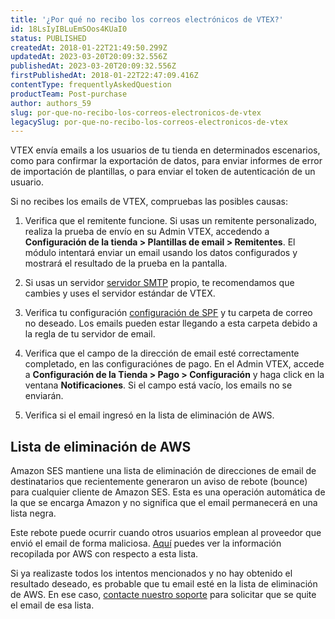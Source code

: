 ```yaml
---
title: '¿Por qué no recibo los correos electrónicos de VTEX?'
id: 18LsIyIBLuEmSOos4KUaI0
status: PUBLISHED
createdAt: 2018-01-22T21:49:50.299Z
updatedAt: 2023-03-20T20:09:32.556Z
publishedAt: 2023-03-20T20:09:32.556Z
firstPublishedAt: 2018-01-22T22:47:09.416Z
contentType: frequentlyAskedQuestion
productTeam: Post-purchase
author: authors_59
slug: por-que-no-recibo-los-correos-electronicos-de-vtex
legacySlug: por-que-no-recibo-los-correos-electronicos-de-vtex
---
```


VTEX envía emails a los usuarios de tu tienda en determinados escenarios, como para confirmar la exportación de datos, para enviar informes de error de importación de plantillas, o para enviar el token de autenticación de un usuario.

Si no recibes los emails de VTEX, compruebas las posibles causas:

1. Verifica que el remitente funcione. Si usas un remitente personalizado, realiza la prueba de envío en su Admin VTEX, accedendo a **Configuración de la tienda > Plantillas de email > Remitentes**. El módulo intentará enviar un email usando los datos configurados y mostrará el resultado de la prueba en la pantalla.

2. Si usas un servidor [servidor SMTP](https://help.vtex.com/es/tutorial/customizing-the-vtex-smtp--tutorials_2733) propio, te recomendamos que cambies y uses el servidor estándar de VTEX.

3. Verifica tu configuración [configuración de SPF](https://help.vtex.com/es/tutorial/configuracao-de-spf) y tu carpeta de correo no deseado. Los emails pueden estar llegando a esta carpeta debido a la regla de tu servidor de email.

4. Verifica que el campo de la dirección de email esté correctamente completado, en las configuraciónes de pago. En el Admin VTEX, accede a **Configuración de la Tienda > Pago > Configuración** y haga click en la ventana **Notificaciones**. Si el campo está vacío, los emails no se enviarán.

5. Verifica si el email ingresó en la lista de eliminación de AWS.

## Lista de eliminación de AWS

Amazon SES mantiene una lista de eliminación de direcciones de email de destinatarios que recientemente generaron un aviso de rebote (bounce) para cualquier cliente de Amazon SES. Esta es una operación automática de la que se encarga Amazon y no significa que el email permanecerá en una lista negra. 

Este rebote puede ocurrir cuando otros usuarios emplean al proveedor que envió el email de forma maliciosa. [Aquí](https://docs.aws.amazon.com/ses/latest/dg/sending-email-suppression-list.html) puedes ver la información recopilada por AWS con respecto a esta lista.

Si ya realizaste todos los intentos mencionados y no hay obtenido el resultado deseado, es probable que tu email esté en la lista de eliminación de AWS. En ese caso, [contacte nuestro soporte](https://support.vtex.com/hc/es-419/requests) para solicitar que se quite el email de esa lista.

